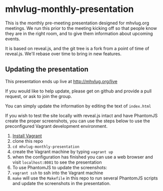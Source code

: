 # mhvlug-monthly-presentation


This is the monthly pre-meeting presentation designed for mhvlug.org
meetings. We run this prior to the meeting kicking off so that people
know they are in the right room, and to give them information about
upcoming events.

It is based on reveal.js, and the git tree is a fork from a point of time
of reveal.js. We'll rebase over time to bring in new features.

## Updating the presentation

This presentation ends up live at http://mhvlug.org/live

If you would like to help update, please get on github and provide a
pull request, or ask to join the group.

You can simply update the information by editing the text of `index.html`

If you wish to test the site locally with reveal.js intact and have PhantomJS create the proper screenshots, you can use the steps below to use the preconfigured Vagrant development environment.

1. [Install Vagrant](https://docs.vagrantup.com/v2/installation/index.html)
2. clone this repo 
3. `cd mhvlug-monthly-presentation`
4. create the Vagrant machine by typing `vagrant up`
5. when the configuration has finished you can use a web browser and visit `localhost:8081` to see the presentation
6. To use PhantomJS to update the screenshots:
  1. `vagrant ssh` to ssh into the Vagrant machine
  2.  `make` will use the `Makefile` in this repo to run several PhantomJS scripts and update the screenshots in the presentation.
